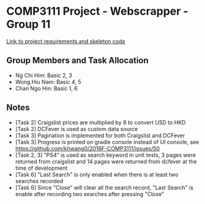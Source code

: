 # COMP3111 Project - Webscrapper - Group 11

[Link to project requirements and skeleton code](https://github.com/khwang0/2018F-COMP3111)

## Group Members and Task Allocation
- Ng Chi Him: Basic 2, 3
- Wong Hiu Nam: Basic 4, 5
- Chan Ngo Hin: Basic 1, 6

## Notes
- [Task 2] Craigslist prices are multiplied by 8 to convert USD to HKD
- [Task 2] DCFever is used as custom data source
- [Task 3] Pagination is implemented for both Craigslist and DCFever
- [Task 3] Progress is printed on gradle console instead of UI console, see https://github.com/khwang0/2018F-COMP3111/issues/50
- [Task 2, 3] "PS4" is used as search keyword in unit tests, 3 pages were returned from craigslist and 14 pages were returned from dcfever at the time of development
- [Task 6] "Last Search" is only enabled when there is at least two searches recorded
- [Task 6] Since "Close" will clear all the search record, "Last Search" is enable after recording two searches after pressing "Close"
